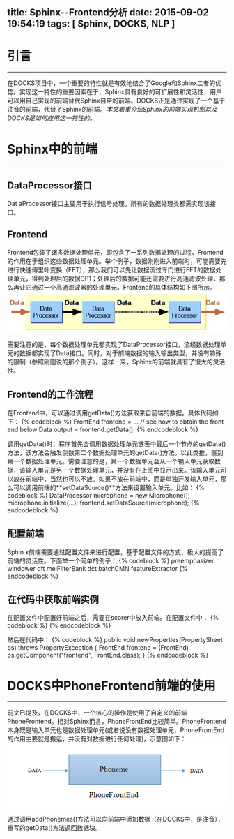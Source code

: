 title: Sphinx--Frontend分析
date: 2015-09-02 19:54:19
tags: [ Sphinx, DOCKS, NLP ]
---

# 引言
---
在DOCKS项目中，一个重要的特性就是有效地结合了Google和Sphinx二者的优势。实现这一特性的重要因素在于，Sphinx具有良好的可扩展性和灵活性，用户可以用自己实现的前端替代Sphinx自带的前端。DOCKS正是通过实现了一个基于注音的前端，代替了Sphinx的前端。*本文着重介绍Sphinx的前端实现机制以及DOCKS是如何应用这一特性的。*

# Sphinx中的前端
---

## DataProcessor接口
Dat aProcessor接口主要用于执行信号处理，所有的数据处理类都需实现该接口。

## Frontend
Frontend包装了诸多数据处理单元，即包含了一系列数据处理的过程，Frontend的作用在于组织这些数据处理单元。举个例子，数据刚刚进入前端时，可能需要先进行快速傅里叶变换（FFT），那么我们可以先让数据流过专门进行FFT的数据处理单元，得到处理后的数据DP1；处理后的数据可能还需要进行高通滤波处理，那么再让它通过一个高通滤波器的处理单元。Frontend的具体结构如下图所示。
![Sphinx4 frontend](/img/frontend.jpg)

需要注意的是，每个数据处理单元都实现了DataProcessor接口，流经数据处理单元的数据都实现了Data接口。同时，对于前端数据的输入输出类型，并没有特殊的限制（参照刚刚说的那个例子）。这样一来，Sphinx的前端就具有了很大的灵活性。

## Frontend的工作流程
在Frontend中，可以通过调用getData()方法获取来自前端的数据。具体代码如下：
{% codeblock %}
FrontEnd frontend = ... // see how to obtain the front end below 
Data output = frontend.getData();
{% endcodeblock %}

调用getData()时，程序首先会调用数据处理单元链表中最后一个节点的getData()方法，该方法会触发倒数第二个数据处理单元的getData()方法。以此类推，直到第一个数据处理单元。需要注意的是，第一个数据单元会从一个输入单元获取数据，该输入单元是另一个数据处理单元，并没有在上图中显示出来。该输入单元可以放在前端中，当然也可以不放。如果不放在前端中，而是单独开发输入单元，那么可以调用前端的**setDataSource()**方法来设置输入单元。比如：
{% codeblock %}
	DataProcessor microphone = new Microphone(); 
	microphone.initialize(...); 
	frontend.setDataSource(microphone);
{% endcodeblock %}

## 配置前端
Sphin x前端需要通过配置文件来进行配置，基于配置文件的方式，极大的提高了前端的灵活性。下面举一个简单的例子：
{% codeblock %}
<component name="mfcFrontEnd" type="edu.cmu.sphinx.frontend.FrontEnd">
<propertylist name="pipeline">
<item>preemphasizer</item>
<item>windower</item>
<item>dft</item>
<item>melFilterBank</item>
<item>dct</item>
<item>batchCMN</item>
<item>featureExtractor</item>
</propertylist>
</component>
<component name="preemphasizer" type="edu.cmu.sphinx.frontend.filter.Preemphasizer"/>
<component name="windower" type="edu.cmu.sphinx.frontend.window.RaisedCosineWindower"/>
<component name="dft" type="edu.cmu.sphinx.frontend.transform.DiscreteFourierTransform"/>
<component name="melFilterBank" type="edu.cmu.sphinx.frontend.frequencywarp.MelFrequencyFilterBank"/>
<component name="dct" type="edu.cmu.sphinx.frontend.transform.DiscreteCosineTransform"/>
<component name="batchCMN" type="edu.cmu.sphinx.frontend.feature.BatchCMN"/>
<component name="featureExtractor" type="edu.cmu.sphinx.frontend.feature.DeltasFeatureExtractor"/>
{% endcodeblock %}

## 在代码中获取前端实例
在配置文件中配置好前端之后，需要在scorer中放入前端。在配置文件中：
{% codeblock %}
	<component name="scorer" type="edu.cmu.sphinx.decoder.scorer.SimpleAcousticScorer">
	<property name="frontend" value="mfcFrontEnd"/>
	</component>
{% endcodeblock %}

然后在代码中：
{% codeblock %}
	public void newProperties(PropertySheet ps) throws PropertyException {
		FrontEnd frontend = (FrontEnd) ps.getComponent("frontend", FrontEnd.class);
	}
{% endcodeblock %}
 
# DOCKS中PhoneFrontend前端的使用
---
前文已提及，在DOCKS中，一个核心的操作是使用了自定义的前端PhoneFrontend。相对Sphinx而言，PhoneFrontEnd比较简单。PhoneFrontend本身既是输入单元也是数据处理单元(或者说没有数据处理单元，PhoneFrontEnd的作用主要就是搬运，并没有对数据进行任何处理)，示意图如下：
![phonefrontend](/img/phonefrontend.png)

通过调用addPhonemes()方法可以向前端中添加数据（在DOCKS中，是注音），重写的getData()方法返回数据块。
